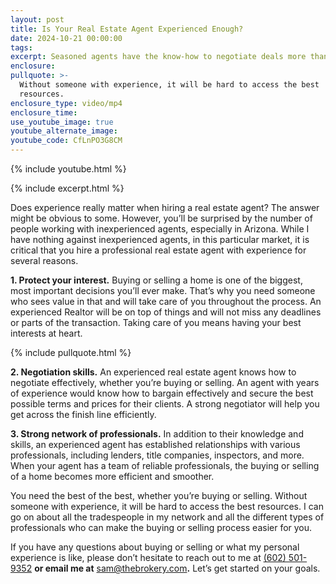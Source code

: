 ```yaml
---
layout: post
title: Is Your Real Estate Agent Experienced Enough?
date: 2024-10-21 00:00:00
tags:
excerpt: Seasoned agents have the know-how to negotiate deals more than rookies.
enclosure:
pullquote: >-
  Without someone with experience, it will be hard to access the best
  resources. 
enclosure_type: video/mp4
enclosure_time:
use_youtube_image: true
youtube_alternate_image:
youtube_code: CfLnPO3G8CM
---
```

{% include youtube.html %}

{% include excerpt.html %}

Does experience really matter when hiring a real estate agent? The answer might be obvious to some. However, you’ll be surprised by the number of people working with inexperienced agents, especially in Arizona. While I have nothing against inexperienced agents, in this particular market, it is critical that you hire a professional real estate agent with experience for several reasons.

**1\. Protect your interest.** Buying or selling a home is one of the biggest, most important decisions you’ll ever make. That’s why you need someone who sees value in that and will take care of you throughout the process. An experienced Realtor will be on top of things and will not miss any deadlines or parts of the transaction. Taking care of you means having your best interests at heart.

{% include pullquote.html %}

**2\. Negotiation skills.** An experienced real estate agent knows how to negotiate effectively, whether you’re buying or selling. An agent with years of experience would know how to bargain effectively and secure the best possible terms and prices for their clients. A strong negotiator will help you get across the finish line efficiently.

**3\. Strong network of professionals.** In addition to their knowledge and skills, an experienced agent has established relationships with various professionals, including lenders, title companies, inspectors, and more. When your agent has a team of reliable professionals, the buying or selling of a home becomes more efficient and smoother.

You need the best of the best, whether you’re buying or selling. Without someone with experience, it will be hard to access the best resources. I can go on about all the tradespeople in my network and all the different types of professionals who can make the buying or selling process easier for you.

If you have any questions about buying or selling or what my personal experience is like, please don’t hesitate to reach out to me at [(602) 501-9352](tel:6025019352) **or email me at** [sam@thebrokery.com](mailto:sam@thebrokery.com)**.** Let’s get started on your goals.